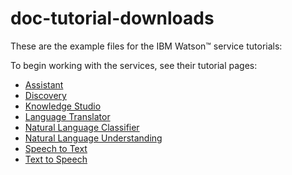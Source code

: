 # doc-tutorial-downloads
These are the example files for the IBM Watson&trade; service tutorials:

To begin working with the services, see their tutorial pages:

- [Assistant](https://cloud.ibm.com/docs/assistant?topic=assistant-getting-started)
- [Discovery](https://cloud.ibm.com/docs/services/discovery-data?topic=discovery-data-getting-started)
- [Knowledge Studio](https://cloud.ibm.com/docs/watson-knowledge-studio?topic=watson-knowledge-studio-wks_tutintro)
- [Language Translator](https://cloud.ibm.com/docs/language-translator?topic=language-translator-gettingstarted)
- [Natural Language Classifier](https://cloud.ibm.com/docs/natural-language-classifier?topic=natural-language-classifier-natural-language-classifier)
- [Natural Language Understanding](https://cloud.ibm.com/docs/natural-language-understanding?topic=natural-language-understanding-getting-started)
- [Speech to Text](https://cloud.ibm.com/docs/speech-to-text?topic=speech-to-text-gettingStarted)
- [Text to Speech](https://cloud.ibm.com/docs/text-to-speech?topic=text-to-speech-gettingStarted)
